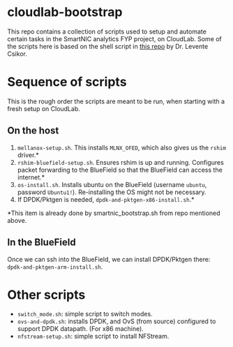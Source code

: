 # cloudlab-bootstrap

This repo contains a collection of scripts used to setup and automate certain tasks in the SmartNIC analytics FYP project, on CloudLab.
Some of the scripts here is based on the shell script in [this repo](https://github.com/cslev/smartnic_cloudlab) by Dr. Levente Csikor.

# Sequence of scripts

This is the rough order the scripts are meant to be run, when starting with a fresh setup on CloudLab.

## On the host

1. `mellanox-setup.sh`. This installs `MLNX_OFED`, which also gives us the `rshim` driver.\*
2. `rshim-bluefield-setup.sh`. Ensures rshim is up and running. Configures packet forwarding to the BlueField so that the BlueField can access the internet.\*
3. `os-install.sh`. Installs ubuntu on the BlueField (username `ubuntu`, password `Ubuntu1!`). Re-installing the OS might not be necessary.
4. If DPDK/Pktgen is needed, `dpdk-and-pktgen-x86-install.sh`.\*

\*This item is already done by smartnic\_bootstrap.sh from repo mentioned above.

## In the BlueField

Once we can ssh into the BlueField, we can install DPDK/Pktgen there: `dpdk-and-pktgen-arm-install.sh`.

# Other scripts

- `switch_mode.sh`: simple script to switch modes.
- `ovs-and-dpdk.sh`: installs DPDK, and OvS (from source) configured to support DPDK datapath. (For x86 machine).
- `nfstream-setup.sh`: simple script to install NFStream.
